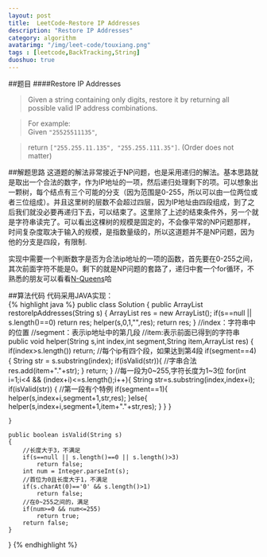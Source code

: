 ```yaml
---
layout: post
title:  LeetCode-Restore IP Addresses
description: "Restore IP Addresses"
category: algorithm
avatarimg: "/img/leet-code/touxiang.png"
tags : [leetcode,BackTracking,String]
duoshuo: true
---
```

##题目
####Restore IP Addresses
>Given a string containing only digits, restore it by returning all possible valid IP address combinations.

>For example:   
>Given `"25525511135"`,

>return `["255.255.11.135", "255.255.111.35"]`. (Order does not matter)

<!-- more -->
	
##解题思路
这道题的解法非常接近于NP问题，也是采用递归的解法。基本思路就是取出一个合法的数字，作为IP地址的一项，然后递归处理剩下的项。可以想象出一颗树，每个结点有三个可能的分支（因为范围是0-255，所以可以由一位两位或者三位组成）。并且这里树的层数不会超过四层，因为IP地址由四段组成，到了之后我们就没必要再递归下去，可以结束了。这里除了上述的结束条件外，另一个就是字符串读完了。可以看出这棵树的规模是固定的，不会像平常的NP问题那样，时间复杂度取决于输入的规模，是指数量级的，所以这道题并不是NP问题，因为他的分支是四段，有限制.

实现中需要一个判断数字是否为合法ip地址的一项的函数，首先要在0-255之间，其次前面字符不能是0。剩下的就是NP问题的套路了，递归中套一个for循环，不熟悉的朋友可以看看[N-Queens][1]哈

##算法代码
代码采用JAVA实现：     
{% highlight java %}
public class Solution {
    public ArrayList<String> restoreIpAddresses(String s) {
        ArrayList<String> res = new ArrayList<String>();
        if(s==null || s.length()==0)
        	return res;
        helper(s,0,1,"",res);
        return res; 
    }
    //index：字符串中的位置
    //segment：表示ip地址中的第几段
    //item:表示前面已得到的字符串
    public void helper(String s,int index,int segment,String item,ArrayList<String> res)
	{
		if(index>s.length())
			return;
		//每个ip有四个段，如果达到第4段
		if(segment==4)
		{
			String str = s.substring(index);
			if(isValid(str)){
				//字串合法
				res.add(item+"."+str);
			}
			return;
		}
		//每一段为0~255,字符长度为1~3位
		for(int i=1;i<4 && (index+i)<=s.length();i++){
			String str=s.substring(index,index+i);
			if(isValid(str))
			{
				//第一段有个特例
				if(segment==1){
					helper(s,index+i,segment+1,str,res);
				}else{
					helper(s,index+i,segment+1,item+"."+str,res);
				}
			}
		}

	}

	public boolean isValid(String s)
	{
	 	//长度大于3，不满足	
		if(s==null || s.length()==0 || s.length()>3)
			return false;
		int num = Integer.parseInt(s);
		//首位为0且长度大于1，不满足
		if(s.charAt(0)=='0' && s.length()>1)
			return false;
		//在0~255之间的，满足
		if(num>=0 && num<=255)
			return true;
		return false;
	}
}
{% endhighlight %}

[1]:http://pisxw.com/algorithm/N-Queens.html



